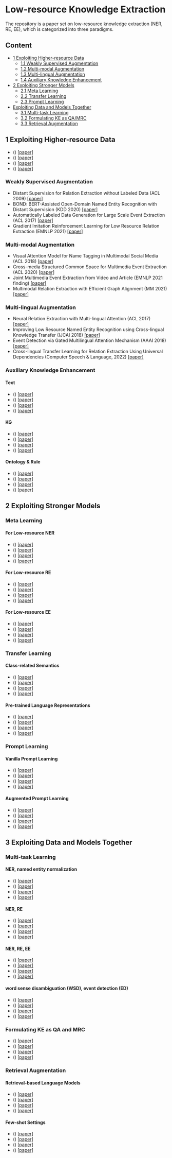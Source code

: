 # Low-resource Knowledge Extraction 

The repository is a paper set on low-resource knowledge extraction (NER, RE, EE), which is categorized into three paradigms. 

## Content
* [1 Exploiting Higher-resource Data](#1-Exploiting-Higher-resource-Data)
  * [1.1 Weakly Supervised Augmentation](#Weakly-Supervised-Augmentation)
  * [1.2 Multi-modal Augmentation](#Multi-modal-Augmentation)
  * [1.3 Multi-lingual Augmentation](#Multi-lingual-Augmentation)
  * [1.4 Auxiliary Knowledge Enhancement](#Auxiliary-Knowledge-Enhancement)
* [2 Exploiting Stronger Models](#2-Exploiting-Stronger-Models)
  * [2.1 Meta Learning](#Meta-Learning)
  * [2.2 Transfer Learning](#Transfer-Learning)
  * [2.3 Prompt Learning](#Prompt-Learning)
* [Exploiting Data and Models Together](#Exploiting-Data-and-Models-Together)
  * [3.1 Multi-task Learning](#Multi-task-Learning)
  * [3.2 Formulating KE as QA/MRC](#Formulating-KE-as-QA-and-MRC)
  * [3.3 Retrieval Augmentation](#Retrieval-Augmentation)

## 1 Exploiting Higher-resource Data

* () [[paper]]()
* () [[paper]]()
* () [[paper]]()
* () [[paper]]()


### Weakly Supervised Augmentation
* Distant Supervision for Relation Extraction without Labeled Data (ACL 2009) [[paper]](https://dl.acm.org/doi/pdf/10.5555/1690219.1690287)
* BOND: BERT-Assisted Open-Domain Named Entity Recognition with Distant Supervision (KDD 2020) [[paper]](https://dl.acm.org/doi/abs/10.1145/3394486.3403149)
* Automatically Labeled Data Generation for Large Scale Event Extraction (ACL 2017) [[paper]](https://aclanthology.org/P17-1038.pdf)
* Gradient Imitation Reinforcement Learning for Low Resource Relation Extraction (EMNLP 2021) [[paper]](https://aclanthology.org/2021.emnlp-main.216.pdf)


### Multi-modal Augmentation
* Visual Attention Model for Name Tagging in Multimodal Social Media (ACL 2018) [[paper]](https://aclanthology.org/P18-1185.pdf)
* Cross-media Structured Common Space for Multimedia Event Extraction (ACL 2020) [[paper]](https://aclanthology.org/2020.acl-main.230.pdf)
* Joint Multimedia Event Extraction from Video and Article (EMNLP 2021 finding) [[paper]](https://aclanthology.org/2021.findings-emnlp.8.pdf)
* Multimodal Relation Extraction with Efficient Graph Alignment (MM 2021) [[paper]](https://dl.acm.org/doi/10.1145/3474085.3476968)

### Multi-lingual Augmentation
* Neural Relation Extraction with Multi-lingual Attention (ACL 2017) [[paper]](https://aclanthology.org/P17-1004.pdf)
* Improving Low Resource Named Entity Recognition using Cross-lingual Knowledge Transfer (IJCAI 2018) [[paper]](https://www.ijcai.org/Proceedings/2018/0566.pdf)
* Event Detection via Gated Multilingual Attention Mechanism (AAAI 2018) [[paper]](https://ojs.aaai.org/index.php/AAAI/article/view/11919)
* Cross-lingual Transfer Learning for Relation Extraction Using Universal Dependencies (Computer Speech & Language, 2022) [[paper]](https://www.sciencedirect.com/science/article/pii/S0885230821000711)


### Auxiliary Knowledge Enhancement
#### Text
* () [[paper]]()
* () [[paper]]()
* () [[paper]]()
* () [[paper]]()

#### KG
* () [[paper]]()
* () [[paper]]()
* () [[paper]]()
* () [[paper]]()

#### Ontology & Rule
* () [[paper]]()
* () [[paper]]()
* () [[paper]]()
* () [[paper]]()


## 2 Exploiting Stronger Models

### Meta Learning

#### For Low-resource NER
* () [[paper]]()
* () [[paper]]()
* () [[paper]]()
* () [[paper]]()

#### For Low-resource RE
* () [[paper]]()
* () [[paper]]()
* () [[paper]]()
* () [[paper]]()

#### For Low-resource EE
* () [[paper]]()
* () [[paper]]()
* () [[paper]]()
* () [[paper]]()

### Transfer Learning

#### Class-related Semantics
* () [[paper]]()
* () [[paper]]()
* () [[paper]]()
* () [[paper]]()

#### Pre-trained Language Representations
* () [[paper]]()
* () [[paper]]()
* () [[paper]]()
* () [[paper]]()

### Prompt Learning

#### Vanilla Prompt Learning
* () [[paper]]()
* () [[paper]]()
* () [[paper]]()
* () [[paper]]()

#### Augmented Prompt Learning
* () [[paper]]()
* () [[paper]]()
* () [[paper]]()
* () [[paper]]()


## 3 Exploiting Data and Models Together

### Multi-task Learning

#### NER, named entity normalization
* () [[paper]]()
* () [[paper]]()
* () [[paper]]()
* () [[paper]]()

#### NER, RE
* () [[paper]]()
* () [[paper]]()
* () [[paper]]()
* () [[paper]]()

#### NER, RE, EE
* () [[paper]]()
* () [[paper]]()
* () [[paper]]()
* () [[paper]]()

#### word sense disambiguation (WSD), event detection (ED)
* () [[paper]]()
* () [[paper]]()
* () [[paper]]()
* () [[paper]]()

### Formulating KE as QA and MRC
* () [[paper]]()
* () [[paper]]()
* () [[paper]]()
* () [[paper]]()

### Retrieval Augmentation

#### Retrieval-based Language Models
* () [[paper]]()
* () [[paper]]()
* () [[paper]]()
* () [[paper]]()

#### Few-shot Settings
* () [[paper]]()
* () [[paper]]()
* () [[paper]]()
* () [[paper]]()


